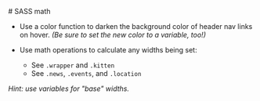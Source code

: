# SASS math

- Use a color function to darken the background color of header nav links on hover. _(Be sure to set the new color to a variable, too!)_

- Use math operations to calculate any widths being set:
    + See `.wrapper` and `.kitten`
    + See `.news`, `.events`, and `.location`

_Hint: use variables for "base" widths._
